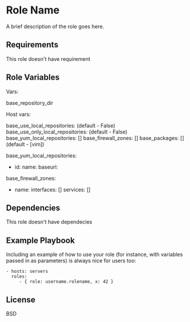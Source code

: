 Role Name
=========

A brief description of the role goes here.

Requirements
------------

This role doesn't have requirement

Role Variables
--------------
Vars:

base_repository_dir

Host vars:

base_use_local_repositories: (default - False) 
base_use_only_local_repositories: (default - False)
base_yum_local_repositories: []
base_firewall_zones: []
base_packages: [] (default - [vim])

base_yum_local_repositories:
  - id: 
    name: 
    baseurl: 

base_firewall_zones:
  - name: 
    interfaces: []
    services: []

Dependencies
------------

This role doesn't have dependecies

Example Playbook
----------------

Including an example of how to use your role (for instance, with variables passed in as parameters) is always nice for users too:

    - hosts: servers
      roles:
         - { role: username.rolename, x: 42 }

License
-------

BSD

